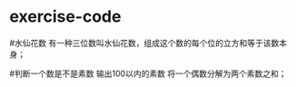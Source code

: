 # exercise-code

#水仙花数
 有一种三位数叫水仙花数，组成这个数的每个位的立方和等于该数本身；
 
#判断一个数是不是素数
 输出100以内的素数
 将一个偶数分解为两个素数之和；
